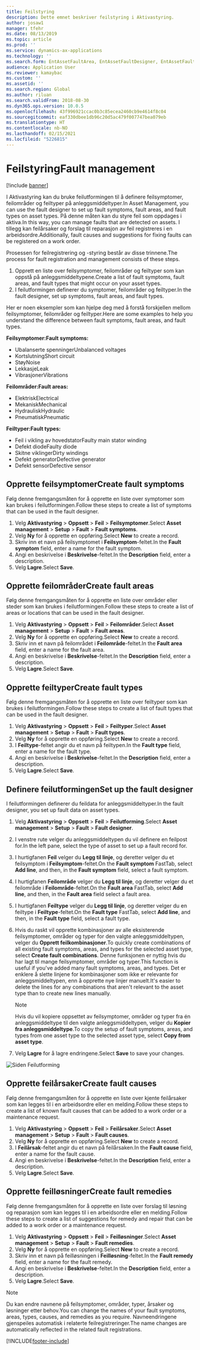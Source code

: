 ```yaml
---
title: Feilstyring
description: Dette emnet beskriver feilstyring i Aktivastyring.
author: josaw1
manager: tfehr
ms.date: 08/13/2019
ms.topic: article
ms.prod: ''
ms.service: dynamics-ax-applications
ms.technology: ''
ms.search.form: EntAssetFaultArea, EntAssetFaultDesigner, EntAssetFaultCopyFromObjectType, EntAssetFaultRemedy, EntAssetObjectFaultRelationRequestInfoPart, EntAssetObjectFaultRelationWorkOrderInfoPart, EntAssetFaultCreateCombinations, EntAssetObjectFaultSymptom, EntAssetObjectFaultSymptomListPage, EntAssetFaultType, EntAssetFaultSymptom, EntAssetFaultCause
audience: Application User
ms.reviewer: kamaybac
ms.custom: ''
ms.assetid: ''
ms.search.region: Global
ms.author: riluan
ms.search.validFrom: 2018-08-30
ms.dyn365.ops.version: 10.0.5
ms.openlocfilehash: 43f996921ccac0b3c85ecea2460cb9e4614f8c04
ms.sourcegitcommit: eaf330dbee1db96c20d5ac479f007747bea079eb
ms.translationtype: HT
ms.contentlocale: nb-NO
ms.lasthandoff: 02/15/2021
ms.locfileid: "5226815"
---
```

# <a name="fault-management"></a><span data-ttu-id="4143a-103">Feilstyring</span><span class="sxs-lookup"><span data-stu-id="4143a-103">Fault management</span></span>

[!include [banner](../../includes/banner.md)]

 

<span data-ttu-id="4143a-104">I Aktivastyring kan du bruke feilutformingen til å definere feilsymptomer, feilområder og feiltyper på anleggsmiddeltyper.</span><span class="sxs-lookup"><span data-stu-id="4143a-104">In Asset Management, you can use the fault designer to set up fault symptoms, fault areas, and fault types on asset types.</span></span> <span data-ttu-id="4143a-105">På denne måten kan du styre feil som oppdages i aktiva.</span><span class="sxs-lookup"><span data-stu-id="4143a-105">In this way, you can manage faults that are detected on assets.</span></span> <span data-ttu-id="4143a-106">I tillegg kan feilårsaker og forslag til reparasjon av feil registreres i en arbeidsordre.</span><span class="sxs-lookup"><span data-stu-id="4143a-106">Additionally, fault causes and suggestions for fixing faults can be registered on a work order.</span></span>

<span data-ttu-id="4143a-107">Prosessen for feilregistrering og -styring består av disse trinnene.</span><span class="sxs-lookup"><span data-stu-id="4143a-107">The process for fault registration and management consists of these steps.</span></span>

1. <span data-ttu-id="4143a-108">Opprett en liste over feilsymptomer, feilområder og feiltyper som kan oppstå på anleggsmiddeltypene.</span><span class="sxs-lookup"><span data-stu-id="4143a-108">Create a list of fault symptoms, fault areas, and fault types that might occur on your asset types.</span></span>
2. <span data-ttu-id="4143a-109">I feilutformingen definerer du symptomer, feilområder og feiltyper.</span><span class="sxs-lookup"><span data-stu-id="4143a-109">In the fault designer, set up symptoms, fault areas, and fault types.</span></span>

<span data-ttu-id="4143a-110">Her er noen eksempler som kan hjelpe deg med å forstå forskjellen mellom feilsymptomer, feilområder og feiltyper.</span><span class="sxs-lookup"><span data-stu-id="4143a-110">Here are some examples to help you understand the difference between fault symptoms, fault areas, and fault types.</span></span>

<span data-ttu-id="4143a-111">**Feilsymptomer:**</span><span class="sxs-lookup"><span data-stu-id="4143a-111">**Fault symptoms:**</span></span>

- <span data-ttu-id="4143a-112">Ubalanserte spenninger</span><span class="sxs-lookup"><span data-stu-id="4143a-112">Unbalanced voltages</span></span>
- <span data-ttu-id="4143a-113">Kortslutning</span><span class="sxs-lookup"><span data-stu-id="4143a-113">Short circuit</span></span>
- <span data-ttu-id="4143a-114">Støy</span><span class="sxs-lookup"><span data-stu-id="4143a-114">Noise</span></span>
- <span data-ttu-id="4143a-115">Lekkasje</span><span class="sxs-lookup"><span data-stu-id="4143a-115">Leak</span></span>
- <span data-ttu-id="4143a-116">Vibrasjoner</span><span class="sxs-lookup"><span data-stu-id="4143a-116">Vibrations</span></span>

<span data-ttu-id="4143a-117">**Feilområder:**</span><span class="sxs-lookup"><span data-stu-id="4143a-117">**Fault areas:**</span></span>

- <span data-ttu-id="4143a-118">Elektrisk</span><span class="sxs-lookup"><span data-stu-id="4143a-118">Electrical</span></span>
- <span data-ttu-id="4143a-119">Mekanisk</span><span class="sxs-lookup"><span data-stu-id="4143a-119">Mechanical</span></span>
- <span data-ttu-id="4143a-120">Hydraulisk</span><span class="sxs-lookup"><span data-stu-id="4143a-120">Hydraulic</span></span>
- <span data-ttu-id="4143a-121">Pneumatisk</span><span class="sxs-lookup"><span data-stu-id="4143a-121">Pneumatic</span></span>

<span data-ttu-id="4143a-122">**Feiltyper:**</span><span class="sxs-lookup"><span data-stu-id="4143a-122">**Fault types:**</span></span>

- <span data-ttu-id="4143a-123">Feil i vikling av hovedstator</span><span class="sxs-lookup"><span data-stu-id="4143a-123">Faulty main stator winding</span></span>
- <span data-ttu-id="4143a-124">Defekt diode</span><span class="sxs-lookup"><span data-stu-id="4143a-124">Faulty diode</span></span>
- <span data-ttu-id="4143a-125">Skitne viklinger</span><span class="sxs-lookup"><span data-stu-id="4143a-125">Dirty windings</span></span>
- <span data-ttu-id="4143a-126">Defekt generator</span><span class="sxs-lookup"><span data-stu-id="4143a-126">Defective generator</span></span>
- <span data-ttu-id="4143a-127">Defekt sensor</span><span class="sxs-lookup"><span data-stu-id="4143a-127">Defective sensor</span></span>

## <a name="create-fault-symptoms"></a><span data-ttu-id="4143a-128">Opprette feilsymptomer</span><span class="sxs-lookup"><span data-stu-id="4143a-128">Create fault symptoms</span></span>

<span data-ttu-id="4143a-129">Følg denne fremgangsmåten for å opprette en liste over symptomer som kan brukes i feilutformingen.</span><span class="sxs-lookup"><span data-stu-id="4143a-129">Follow these steps to create a list of symptoms that can be used in the fault designer.</span></span>

1. <span data-ttu-id="4143a-130">Velg **Aktivastyring** \> **Oppsett** \> **Feil** \> **Feilsymptomer**.</span><span class="sxs-lookup"><span data-stu-id="4143a-130">Select **Asset management** \> **Setup** \> **Fault** \> **Fault symptoms**.</span></span>
2. <span data-ttu-id="4143a-131">Velg **Ny** for å opprette en oppføring.</span><span class="sxs-lookup"><span data-stu-id="4143a-131">Select **New** to create a record.</span></span>
3. <span data-ttu-id="4143a-132">Skriv inn et navn på feilsymptomet i **Feilsymptom**-feltet.</span><span class="sxs-lookup"><span data-stu-id="4143a-132">In the **Fault symptom** field, enter a name for the fault symptom.</span></span>
4. <span data-ttu-id="4143a-133">Angi en beskrivelse i **Beskrivelse**-feltet.</span><span class="sxs-lookup"><span data-stu-id="4143a-133">In the **Description** field, enter a description.</span></span>
5. <span data-ttu-id="4143a-134">Velg **Lagre**.</span><span class="sxs-lookup"><span data-stu-id="4143a-134">Select **Save**.</span></span>

## <a name="create-fault-areas"></a><span data-ttu-id="4143a-135">Opprette feilområder</span><span class="sxs-lookup"><span data-stu-id="4143a-135">Create fault areas</span></span>

<span data-ttu-id="4143a-136">Følg denne fremgangsmåten for å opprette en liste over områder eller steder som kan brukes i feilutformingen.</span><span class="sxs-lookup"><span data-stu-id="4143a-136">Follow these steps to create a list of areas or locations that can be used in the fault designer.</span></span>

1. <span data-ttu-id="4143a-137">Velg **Aktivastyring** \> **Oppsett** \> **Feil** \> **Feilområder**.</span><span class="sxs-lookup"><span data-stu-id="4143a-137">Select **Asset management** \> **Setup** \> **Fault** \> **Fault areas**.</span></span>
2. <span data-ttu-id="4143a-138">Velg **Ny** for å opprette en oppføring.</span><span class="sxs-lookup"><span data-stu-id="4143a-138">Select **New** to create a record.</span></span>
3. <span data-ttu-id="4143a-139">Skriv inn et navn på feilområdet i **Feilområde**-feltet.</span><span class="sxs-lookup"><span data-stu-id="4143a-139">In the **Fault area** field, enter a name for the fault area.</span></span>
4. <span data-ttu-id="4143a-140">Angi en beskrivelse i **Beskrivelse**-feltet.</span><span class="sxs-lookup"><span data-stu-id="4143a-140">In the **Description** field, enter a description.</span></span>
5. <span data-ttu-id="4143a-141">Velg **Lagre**.</span><span class="sxs-lookup"><span data-stu-id="4143a-141">Select **Save**.</span></span>

## <a name="create-fault-types"></a><span data-ttu-id="4143a-142">Opprette feiltyper</span><span class="sxs-lookup"><span data-stu-id="4143a-142">Create fault types</span></span>

<span data-ttu-id="4143a-143">Følg denne fremgangsmåten for å opprette en liste over feiltyper som kan brukes i feilutformingen.</span><span class="sxs-lookup"><span data-stu-id="4143a-143">Follow these steps to create a list of fault types that can be used in the fault designer.</span></span>

1. <span data-ttu-id="4143a-144">Velg **Aktivastyring** \> **Oppsett** \> **Feil** \> **Feiltyper**.</span><span class="sxs-lookup"><span data-stu-id="4143a-144">Select **Asset management** \> **Setup** \> **Fault** \> **Fault types**.</span></span>
2. <span data-ttu-id="4143a-145">Velg **Ny** for å opprette en oppføring.</span><span class="sxs-lookup"><span data-stu-id="4143a-145">Select **New** to create a record.</span></span>
3. <span data-ttu-id="4143a-146">I **Feiltype**-feltet angir du et navn på feiltypen.</span><span class="sxs-lookup"><span data-stu-id="4143a-146">In the **Fault type** field, enter a name for the fault type.</span></span>
4. <span data-ttu-id="4143a-147">Angi en beskrivelse i **Beskrivelse**-feltet.</span><span class="sxs-lookup"><span data-stu-id="4143a-147">In the **Description** field, enter a description.</span></span>
5. <span data-ttu-id="4143a-148">Velg **Lagre**.</span><span class="sxs-lookup"><span data-stu-id="4143a-148">Select **Save**.</span></span>

## <a name="set-up-the-fault-designer"></a><span data-ttu-id="4143a-149">Definere feilutformingen</span><span class="sxs-lookup"><span data-stu-id="4143a-149">Set up the fault designer</span></span>

<span data-ttu-id="4143a-150">I feilutformingen definerer du feildata for anleggsmiddeltyper.</span><span class="sxs-lookup"><span data-stu-id="4143a-150">In the fault designer, you set up fault data on asset types.</span></span>

1. <span data-ttu-id="4143a-151">Velg **Aktivastyring** \> **Oppsett** \> **Feil** \> **Feilutforming**.</span><span class="sxs-lookup"><span data-stu-id="4143a-151">Select **Asset management** \> **Setup** \> **Fault** \> **Fault designer**.</span></span>
2. <span data-ttu-id="4143a-152">I venstre rute velger du anleggsmiddeltypen du vil definere en feilpost for.</span><span class="sxs-lookup"><span data-stu-id="4143a-152">In the left pane, select the type of asset to set up a fault record for.</span></span>
3. <span data-ttu-id="4143a-153">I hurtigfanen **Feil** velger du **Legg til linje**, og deretter velger du et feilsymptom i **Feilsymptom**-feltet.</span><span class="sxs-lookup"><span data-stu-id="4143a-153">On the **Fault symptom** FastTab, select **Add line**, and then, in the **Fault symptom** field, select a fault symptom.</span></span>
4. <span data-ttu-id="4143a-154">I hurtigfanen **Feilområde** velger du **Legg til linje**, og deretter velger du et feilområde i **Feilområde**-feltet.</span><span class="sxs-lookup"><span data-stu-id="4143a-154">On the **Fault area** FastTab, select **Add line**, and then, in the **Fault area** field select a fault area.</span></span>
5. <span data-ttu-id="4143a-155">I hurtigfanen **Feiltype** velger du **Legg til linje**, og deretter velger du en feiltype i **Feiltype**-feltet.</span><span class="sxs-lookup"><span data-stu-id="4143a-155">On the **Fault type** FastTab, select **Add line**, and then, in the **Fault type** field, select a fault type.</span></span>
6. <span data-ttu-id="4143a-156">Hvis du raskt vil opprette kombinasjoner av alle eksisterende feilsymptomer, områder og typer for den valgte anleggsmiddeltypen, velger du **Opprett feilkombinasjoner**.</span><span class="sxs-lookup"><span data-stu-id="4143a-156">To quickly create combinations of all existing fault symptoms, areas, and types for the selected asset type, select **Create fault combinations**.</span></span> <span data-ttu-id="4143a-157">Denne funksjonen er nyttig hvis du har lagt til mange feilsymptomer, områder og typer.</span><span class="sxs-lookup"><span data-stu-id="4143a-157">This function is useful if you've added many fault symptoms, areas, and types.</span></span> <span data-ttu-id="4143a-158">Det er enklere å slette linjene for kombinasjoner som ikke er relevante for anleggsmiddeltypen, enn å opprette nye linjer manuelt.</span><span class="sxs-lookup"><span data-stu-id="4143a-158">It's easier to delete the lines for any combinations that aren't relevant to the asset type than to create new lines manually.</span></span>

    > [!NOTE]
    > <span data-ttu-id="4143a-159">Hvis du vil kopiere oppsettet av feilsymptomer, områder og typer fra én anleggsmiddeltype til den valgte anleggsmiddeltypen, velger du **Kopier fra anleggsmiddeltype**.</span><span class="sxs-lookup"><span data-stu-id="4143a-159">To copy the setup of fault symptoms, areas, and types from one asset type to the selected asset type, select **Copy from asset type**.</span></span>

7. <span data-ttu-id="4143a-160">Velg **Lagre** for å lagre endringene.</span><span class="sxs-lookup"><span data-stu-id="4143a-160">Select **Save** to save your changes.</span></span>

![Siden Feilutforming](media/21-setup-for-work-orders.png)

## <a name="create-fault-causes"></a><span data-ttu-id="4143a-162">Opprette feilårsaker</span><span class="sxs-lookup"><span data-stu-id="4143a-162">Create fault causes</span></span>

<span data-ttu-id="4143a-163">Følg denne fremgangsmåten for å opprette en liste over kjente feilårsaker som kan legges til i en arbeidsordre eller en melding.</span><span class="sxs-lookup"><span data-stu-id="4143a-163">Follow these steps to create a list of known fault causes that can be added to a work order or a maintenance request.</span></span>

1. <span data-ttu-id="4143a-164">Velg **Aktivastyring** \> **Oppsett** \> **Feil** \> **Feilårsaker**.</span><span class="sxs-lookup"><span data-stu-id="4143a-164">Select **Asset management** \> **Setup** \> **Fault** \> **Fault causes**.</span></span>
2. <span data-ttu-id="4143a-165">Velg **Ny** for å opprette en oppføring.</span><span class="sxs-lookup"><span data-stu-id="4143a-165">Select **New** to create a record.</span></span>
3. <span data-ttu-id="4143a-166">I **Feilårsak**-feltet angir du et navn på feilårsaken.</span><span class="sxs-lookup"><span data-stu-id="4143a-166">In the **Fault cause** field, enter a name for the fault cause.</span></span>
4. <span data-ttu-id="4143a-167">Angi en beskrivelse i **Beskrivelse**-feltet.</span><span class="sxs-lookup"><span data-stu-id="4143a-167">In the **Description** field, enter a description.</span></span>
5. <span data-ttu-id="4143a-168">Velg **Lagre**.</span><span class="sxs-lookup"><span data-stu-id="4143a-168">Select **Save**.</span></span>

## <a name="create-fault-remedies"></a><span data-ttu-id="4143a-169">Opprette feilløsninger</span><span class="sxs-lookup"><span data-stu-id="4143a-169">Create fault remedies</span></span>

<span data-ttu-id="4143a-170">Følg denne fremgangsmåten for å opprette en liste over forslag til løsning og reparasjon som kan legges til i en arbeidsordre eller en melding.</span><span class="sxs-lookup"><span data-stu-id="4143a-170">Follow these steps to create a list of suggestions for remedy and repair that can be added to a work order or a maintenance request.</span></span>

1. <span data-ttu-id="4143a-171">Velg **Aktivastyring** \> **Oppsett** \> **Feil** \> **Feilløsninger**.</span><span class="sxs-lookup"><span data-stu-id="4143a-171">Select **Asset management** \> **Setup** \> **Fault** \> **Fault remedies**.</span></span>
2. <span data-ttu-id="4143a-172">Velg **Ny** for å opprette en oppføring.</span><span class="sxs-lookup"><span data-stu-id="4143a-172">Select **New** to create a record.</span></span>
3. <span data-ttu-id="4143a-173">Skriv inn et navn på feilløsningen i **Feilløsning**-feltet.</span><span class="sxs-lookup"><span data-stu-id="4143a-173">In the **Fault remedy** field, enter a name for the fault remedy.</span></span>
4. <span data-ttu-id="4143a-174">Angi en beskrivelse i **Beskrivelse**-feltet.</span><span class="sxs-lookup"><span data-stu-id="4143a-174">In the **Description** field, enter a description.</span></span>
5. <span data-ttu-id="4143a-175">Velg **Lagre**.</span><span class="sxs-lookup"><span data-stu-id="4143a-175">Select **Save**.</span></span>

> [!NOTE]
> <span data-ttu-id="4143a-176">Du kan endre navnene på feilsymptomer, områder, typer, årsaker og løsninger etter behov.</span><span class="sxs-lookup"><span data-stu-id="4143a-176">You can change the names of your fault symptoms, areas, types, causes, and remedies as you require.</span></span> <span data-ttu-id="4143a-177">Navneendringene gjenspeiles automatisk i relaterte feilregistreringer.</span><span class="sxs-lookup"><span data-stu-id="4143a-177">The name changes are automatically reflected in the related fault registrations.</span></span>


[!INCLUDE[footer-include](../../../includes/footer-banner.md)]
